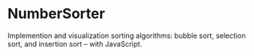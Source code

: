 # NumberSorter
Implemention and visualization sorting algorithms: bubble sort, selection sort, and insertion sort – with JavaScript.
